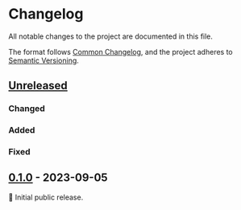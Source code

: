 # Changelog

All notable changes to the project are documented in this file.

The format follows [Common Changelog](https://common-changelog.org/),
and the project adheres to [Semantic Versioning](https://semver.org/spec/v2.0.0.html).

## [Unreleased]

### Changed

### Added

### Fixed

## [0.1.0] - 2023-09-05

:seedling: Initial public release.

[Unreleased]: https://github.com/AustinT/mol_ga/compare/v0.1.0...HEAD
[0.1.0]: https://github.com/AustinT/mol_ga/releases/tag/v0.1.0

[@austint]: https://github.com/AustinT
